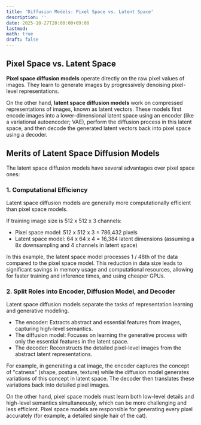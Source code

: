 ```yaml
---
title: 'Diffusion Models: Pixel Space vs. Latent Space'
description: ''
date: 2025-10-27T20:00:00+09:00
lastmod: 
math: true
draft: false
---
```


## Pixel Space vs. Latent Space

**Pixel space diffusion models** operate directly on the raw pixel values of images. They learn to generate images by progressively denoising pixel-level representations.

On the other hand, **latent space diffusion models** work on compressed representations of images, known as latent vectors. These models first encode images into a lower-dimensional latent space using an encoder (like a variational autoencoder; VAE), perform the diffusion process in this latent space, and then decode the generated latent vectors back into pixel space using a decoder.

## Merits of Latent Space Diffusion Models

The latent space diffusion models have several advantages over pixel space ones:

### 1. Computational Efficiency

Latent space diffusion models are generally more computationally efficient than pixel space models.

If training image size is 512 x 512 x 3 channels:

- Pixel space model: 512 x 512 x 3 = 786,432 pixels
- Latent space model: 64 x 64 x 4 = 16,384 latent dimensions (assuming a 8x downsampling and 4 channels in latent space)

In this example, the latent space model processes 1 / 48th of the data compared to the pixel space model. This reduction in data size leads to significant savings in memory usage and computational resources, allowing for faster training and inference times, and using cheaper GPUs.

### 2. Split Roles into Encoder, Diffusion Model, and Decoder

Latent space diffusion models separate the tasks of representation learning and generative modeling.

- The encoder: Extracts abstract and essential features from images, capturing high-level semantics.
- The diffusion model: Focuses on learning the generative process with only the essential features in the latent space.
- The decoder: Reconstructs the detailed pixel-level images from the abstract latent representations.

For example, in generating a cat image, the encoder captures the concept of "catness" (shape, posture, texture) while the diffusion model generates variations of this concept in latent space. The decoder then translates these variations back into detailed pixel images.

On the other hand, pixel space models must learn both low-level details and high-level semantics simultaneously, which can be more challenging and less efficient. Pixel space models are responsible for generating every pixel accurately (for example, a detailed single hair of the cat).
